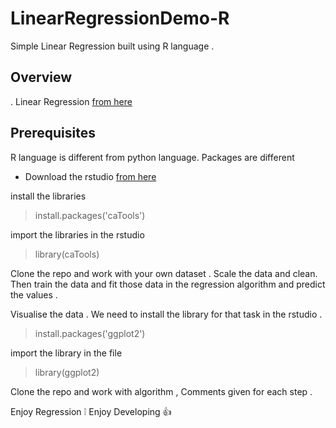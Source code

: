 # LinearRegressionDemo-R
Simple Linear Regression built using R language .

## Overview 
.
Linear Regression [from here](https://en.wikipedia.org/wiki/Linear_regression)

## Prerequisites 

R language is different from python language. Packages are different 
- Download the rstudio [from here](https://www.rstudio.com/products/rstudio/download/)

install the libraries 
> install.packages('caTools') 

import the libraries in the rstudio  

>library(caTools)

Clone the repo and work with your own dataset . Scale the data and clean.
Then train the data and fit those data in the regression algorithm and predict the values .

Visualise the data . We need to install the library for that task in the rstudio .

>install.packages('ggplot2')

import the library in the file 

>library(ggplot2)

Clone the repo and work with algorithm , Comments given for each step .

Enjoy Regression :grey_exclamation: Enjoy Developing :thumbsup:
